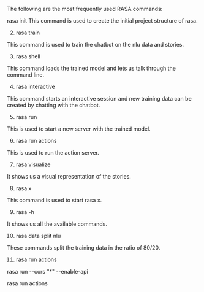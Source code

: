 The following are the most frequently used RASA commands:

rasa init
This command is used to create the initial project structure of rasa.

2. rasa train

This command is used to train the chatbot on the nlu data and stories.

3. rasa shell

This command loads the trained model and lets us talk through the command line.

4. rasa interactive

This command starts an interactive session and new training data can be created by chatting with the chatbot.

5. rasa run

This is used to start a new server with the trained model.

6. rasa run actions

This is used to run the action server.

7. rasa visualize

It shows us a visual representation of the stories.

8. rasa x

This command is used to start rasa x.

9. rasa -h

It shows us all the available commands.

10. rasa data split nlu

These commands split the training data in the ratio of 80/20.


11. rasa run actions



rasa run --cors "*" --enable-api

rasa run actions
